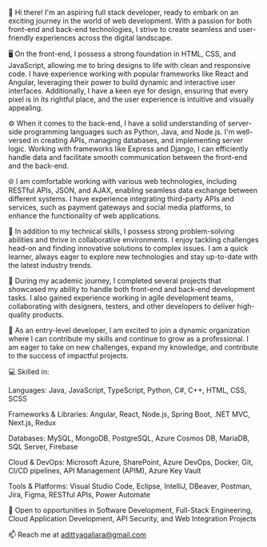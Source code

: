 👋 Hi there! I'm an aspiring full stack developer, ready to embark on an exciting journey in the world of web development. With a passion for both front-end and back-end technologies, I strive to create seamless and user-friendly experiences across the digital landscape.

🖥️ On the front-end, I possess a strong foundation in HTML, CSS, and JavaScript, allowing me to bring designs to life with clean and responsive code. I have experience working with popular frameworks like React and Angular, leveraging their power to build dynamic and interactive user interfaces. Additionally, I have a keen eye for design, ensuring that every pixel is in its rightful place, and the user experience is intuitive and visually appealing.

⚙️ When it comes to the back-end, I have a solid understanding of server-side programming languages such as Python, Java, and Node.js. I'm well-versed in creating APIs, managing databases, and implementing server logic. Working with frameworks like Express and Django, I can efficiently handle data and facilitate smooth communication between the front-end and the back-end.

🌐 I am comfortable working with various web technologies, including RESTful APIs, JSON, and AJAX, enabling seamless data exchange between different systems. I have experience integrating third-party APIs and services, such as payment gateways and social media platforms, to enhance the functionality of web applications.

🔧 In addition to my technical skills, I possess strong problem-solving abilities and thrive in collaborative environments. I enjoy tackling challenges head-on and finding innovative solutions to complex issues. I am a quick learner, always eager to explore new technologies and stay up-to-date with the latest industry trends.

💼 During my academic journey, I completed several projects that showcased my ability to handle both front-end and back-end development tasks. I also gained experience working in agile development teams, collaborating with designers, testers, and other developers to deliver high-quality products.

🌱 As an entry-level developer, I am excited to join a dynamic organization where I can contribute my skills and continue to grow as a professional. I am eager to take on new challenges, expand my knowledge, and contribute to the success of impactful projects.

💻 Skilled in:

Languages: Java, JavaScript, TypeScript, Python, C#, C++, HTML, CSS, SCSS

Frameworks & Libraries: Angular, React, Node.js, Spring Boot, .NET MVC, Next.js, Redux

Databases: MySQL, MongoDB, PostgreSQL, Azure Cosmos DB, MariaDB, SQL Server, Firebase

Cloud & DevOps: Microsoft Azure, SharePoint, Azure DevOps, Docker, Git, CI/CD pipelines, API Management (APIM), Azure Key Vault

Tools & Platforms: Visual Studio Code, Eclipse, IntelliJ, DBeaver, Postman, Jira, Figma, RESTful APIs, Power Automate

🚀 Open to opportunities in Software Development, Full-Stack Engineering, Cloud Application Development, API Security, and Web Integration Projects

📫 Reach me at adittyagaliara@gmail.com
<!---
Aditya07198/Aditya07198 is a ✨ special ✨ repository because its `README.md` (this file) appears on your GitHub profile.
You can click the Preview link to take a look at your changes.
--->
